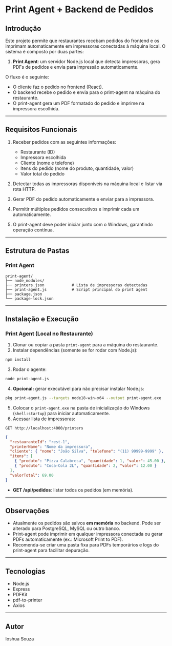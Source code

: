 # Print Agent + Backend de Pedidos

## Introdução

Este projeto permite que restaurantes recebam pedidos do frontend e os imprimam automaticamente em impressoras conectadas à máquina local. O sistema é composto por duas partes:

1. **Print Agent**: um servidor Node.js local que detecta impressoras, gera PDFs de pedidos e envia para impressão automaticamente.

O fluxo é o seguinte:

* O cliente faz o pedido no frontend (React).
* O backend recebe o pedido e envia para o print-agent na máquina do restaurante.
* O print-agent gera um PDF formatado do pedido e imprime na impressora escolhida.

---

## Requisitos Funcionais

1. Receber pedidos com as seguintes informações:

   * Restaurante (ID)
   * Impressora escolhida
   * Cliente (nome e telefone)
   * Itens do pedido (nome do produto, quantidade, valor)
   * Valor total do pedido

2. Detectar todas as impressoras disponíveis na máquina local e listar via rota HTTP.

3. Gerar PDF do pedido automaticamente e enviar para a impressora.

4. Permitir múltiplos pedidos consecutivos e imprimir cada um automaticamente.

5. O print-agent deve poder iniciar junto com o Windows, garantindo operação contínua.

---

## Estrutura de Pastas

### Print Agent

```
print-agent/
├── node_modules/
├── printers.json            # Lista de impressoras detectadas
├── print-agent.js           # Script principal do print agent
├── package.json
└── package-lock.json
```

---

## Instalação e Execução

### Print Agent (Local no Restaurante)

1. Clonar ou copiar a pasta `print-agent` para a máquina do restaurante.
2. Instalar dependências (somente se for rodar com Node.js):

```bash
npm install
```

3. Rodar o agente:

```bash
node print-agent.js
```

4. **Opcional:** gerar executável para não precisar instalar Node.js:

```bash
pkg print-agent.js --targets node18-win-x64 --output print-agent.exe
```

5. Colocar o `print-agent.exe` na pasta de inicialização do Windows (`shell:startup`) para iniciar automaticamente.
6. Acessar lista de impressoras:

```
GET http://localhost:4000/printers
```

```json
{
  "restauranteId": "rest-1",
  "printerName": "Nome da impressora",
  "cliente": { "nome": "João Silva", "telefone": "(11) 99999-9999" },
  "itens": [
    { "produto": "Pizza Calabresa", "quantidade": 1, "valor": 45.00 },
    { "produto": "Coca-Cola 2L", "quantidade": 2, "valor": 12.00 }
  ],
  "valorTotal": 69.00
}
```

* **GET /api/pedidos**: listar todos os pedidos (em memória).

---

## Observações

* Atualmente os pedidos são salvos **em memória** no backend. Pode ser alterado para PostgreSQL, MySQL ou outro banco.
* Print-agent pode imprimir em qualquer impressora conectada ou gerar PDFs automaticamente (ex.: Microsoft Print to PDF).
* Recomenda-se criar uma pasta fixa para PDFs temporários e logs do print-agent para facilitar depuração.

---

## Tecnologias

* Node.js
* Express
* PDFKit
* pdf-to-printer
* Axios

---

## Autor

Ioshua Souza
